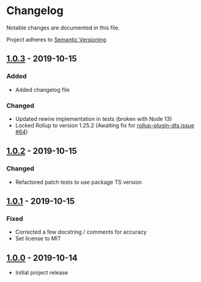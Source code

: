 # Changelog

Notable changes are documented in this file.

Project adheres to [Semantic Versioning](https://semver.org/spec/v2.0.0.html)

## [1.0.3] - 2019-10-15

### Added
- Added changelog file

### Changed
- Updated rewire implementation in tests (broken with Node 13)
- Locked Rollup to version 1.25.2 (Awaiting fix for [rollup-plugin-dts issue #64](https://github.com/Swatinem/rollup-plugin-dts/issues/64))

## [1.0.2] - 2019-10-15

### Changed 
- Refactored patch tests to use package TS version

## [1.0.1] - 2019-10-15

### Fixed
- Corrected a few docstring / comments for accuracy
- Set license to MIT

## [1.0.0] - 2019-10-14

- Initial project release

[1.0.3]: https://github.com/nonara/ts-patch/compare/v1.0.2...v1.0.3
[1.0.2]: https://github.com/nonara/ts-patch/compare/v1.0.1...v1.0.2
[1.0.1]: https://github.com/nonara/ts-patch/compare/v1.0.0...v1.0.1
[1.0.0]: https://github.com/nonara/ts-patch/releases/tag/v1.0.0
